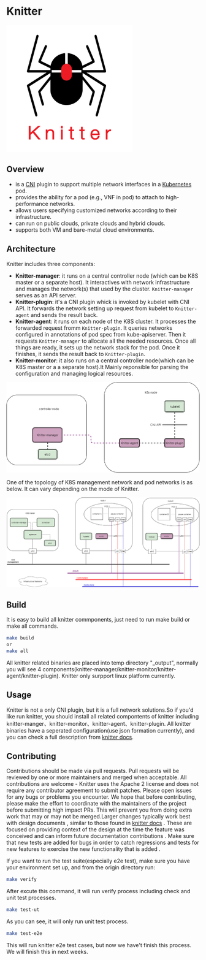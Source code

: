 # Knitter
![logo](./docs/images/knitter.png)
## Overview
- is a [CNI](https://github.com/containernetworking/cni) plugin to support multiple network interfaces in a [Kubernetes](https://github.com/kubernetes/kubernetes) pod.
- provides the ability for a pod (e.g., VNF in pod) to attach to high-performance networks. 
- allows users specifying customized networks according to their infrastructure.
- can run on public clouds, private clouds and hybrid clouds.
- supports both VM and bare-metal cloud environments.

## Architecture

Knitter includes three components:
- **Knitter-manager**: it runs on a central controller node (which can be K8S master or a separate host). It interactives with network infrastructure and manages the network(s) that used by the cluster. `Knitter-manager` serves as an API server.
- **Knitter-plugin**: it's a CNI plugin whick is invoked by kubelet with CNI API. It forwards the network setting up request from kubelet to `Knitter-agent` and sends the result back.
- **Knitter-agent**: it runs on each node of the K8S cluster. It processes the forwarded request fromm `Knitter-plugin`. It queries networks configured in annotations of pod spec from kube-apiserver. Then it requests `Knitter-manager` to allocate all the needed resources. Once all things are ready, it sets up the network stack for the pod. Once it finishes, it sends the result back to `Knitter-plugin`.
- **Knitter-monitor**: it also runs on a central controller node(which can be K8S master or a a separate host).It Mainly reponsible for parsing the configuration and managing logical resources.


![components](./docs/images/knitter-components.png)

One of the topology of K8S management network and pod networks is as below. It can vary depending on the mode of Knitter.

![topology](./docs/images/knitter-network-topology.png)

## Build
It is easy to build all knitter commponents, just need to run make build or make all commands.
```bash
make build 
or
make all
```
All knitter related binaries are placed into temp directory "_output", normally you will see 4 components(knitter-manager/knitter-monitor/knitter-agent/knitter-plugin). Knitter only surpport linux platform currently.

## Usage
Knitter is not a only CNI plugin, but it is a full network solutions.So if you'd like run knitter, you should install all related compontents of knitter including knitter-manger、knitter-monitor、knitter-agent、knitter-plugin.
All knitter binaries have a seperated configuration(use json formation currently), and you can check a full description from [knitter docs](https://github.com/HyperNetworks/Knitter/tree/master/docs).

## Contributing
Contributions should be made via pull requests. Pull requests will be reviewed by one or more maintainers and merged when acceptable.
All contributions are welcome - Knitter uses the Apache 2 license and does not require any contributor agreement to submit patches. Please open issues for any bugs or problems you encounter. We hope that before contributing, please make the effort to coordinate with the maintainers of the project before submitting high impact PRs. This will prevent you from doing extra work that may or may not be merged.Larger changes typically work best with design documents , similar to those found in [knitter docs](https://github.com/HyperNetworks/Knitter/tree/master/docs) . These are focused on providing context of the design at the time the feature was conceived and can inform future documentation contributions . Make sure that new tests are added for bugs in order to catch regressions and tests for new features to exercise the new functionality that is added .


If you want to run the test suite(especially e2e test), make sure you have your environment set up, and from the origin directory run:
```bash
make verify
```
After excute this command, it wili run verify process including check and unit test processes.
```bash
make test-ut
```
As you can see, it will only run unit test process.

```bash
make test-e2e
```
This will run knitter e2e test cases, but now we have't finish this process. We will finish this in next weeks.

